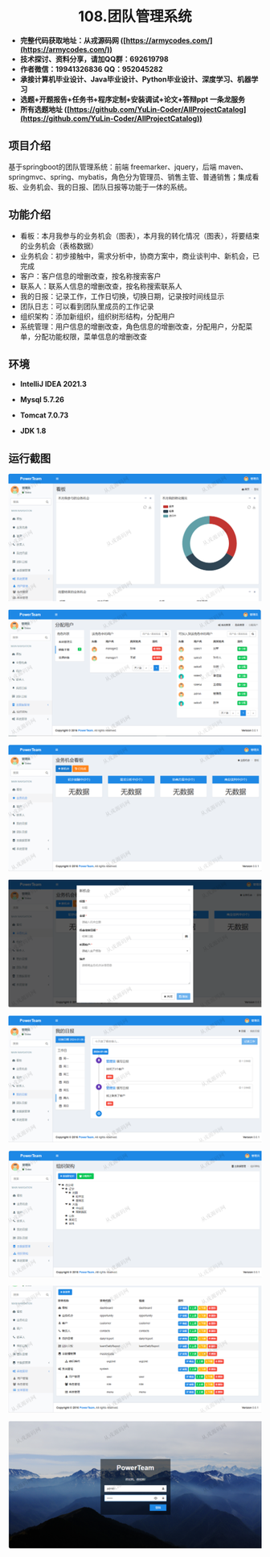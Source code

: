 <p><h1 align="center">108.团队管理系统</h1></p>

- <b>完整代码获取地址：从戎源码网 ([https://armycodes.com/](https://armycodes.com/))</b>
- <b>技术探讨、资料分享，请加QQ群：692619798</b> 
- <b>作者微信：19941326836  QQ：952045282</b> 
- <b>承接计算机毕业设计、Java毕业设计、Python毕业设计、深度学习、机器学习</b>
- <b>选题+开题报告+任务书+程序定制+安装调试+论文+答辩ppt 一条龙服务</b>
- <b>所有选题地址 ([https://github.com/YuLin-Coder/AllProjectCatalog](https://github.com/YuLin-Coder/AllProjectCatalog)) </b>

## 项目介绍
基于springboot的团队管理系统：前端 freemarker、jquery，后端 maven、springmvc、spring、mybatis，角色分为管理员、销售主管、普通销售；集成看板、业务机会、我的日报、团队日报等功能于一体的系统。

## 功能介绍

- 看板：本月我参与的业务机会（图表），本月我的转化情况（图表），将要结束的业务机会（表格数据）
- 业务机会：初步接触中，需求分析中，协商方案中，商业谈判中、新机会，已完成
- 客户：客户信息的增删改查，按名称搜索客户
- 联系人：联系人信息的增删改查，按名称搜索联系人
- 我的日报：记录工作，工作日切换，切换日期，记录按时间线显示
- 团队日志：可以看到团队里成员的工作记录
- 组织架构：添加新组织，组织树形结构，分配用户
- 系统管理：用户信息的增删改查，角色信息的增删改查，分配用户，分配菜单，分配功能权限，菜单信息的增删改查

## 环境

- <b>IntelliJ IDEA 2021.3</b>

- <b>Mysql 5.7.26</b>

- <b>Tomcat 7.0.73</b>

- <b>JDK 1.8</b>

## 运行截图
![](screenshot/1.png)

![](screenshot/2.png)

![](screenshot/3.png)

![](screenshot/4.png)

![](screenshot/5.png)

![](screenshot/6.png)

![](screenshot/7.png)

![](screenshot/8.png)
